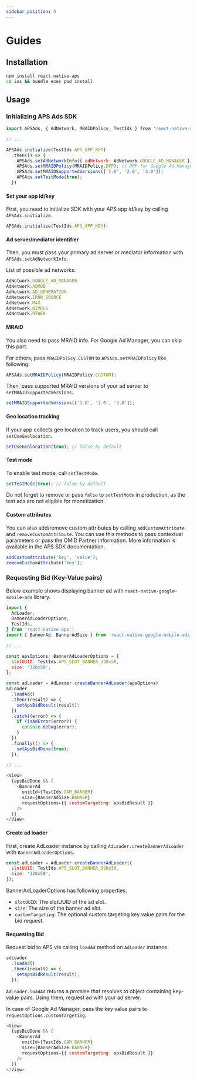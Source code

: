 ```yaml
---
sidebar_position: 0
---
```


# Guides

## Installation

```sh
npm install react-native-aps
cd ios && bundle exec pod install
```

## Usage

### Initializing APS Ads SDK

```js
import APSAds, { AdNetwork, MRAIDPolicy, TestIds } from 'react-native-aps';

// ...

APSAds.initialize(TestIds.APS_APP_KEY)
  .then(() => {
    APSAds.setAdNetworkInfo({ adNetwork: AdNetwork.GOOGLE_AD_MANAGER }); // Primary ad server / mediation
    APSAds.setMRAIDPolicy(MRAIDPolicy.DFP); // DFP for Google Ad Manager, Custom for others.
    APSAds.setMRAIDSupportedVersions(['1.0', '2.0', '3.0']);
    APSAds.setTestMode(true);
  })
```

#### Set your app id/key

First, you need to initialize SDK with your APS app id/key by calling `APSAds.initialize`.

```js
APSAds.initialize(TestIds.APS_APP_KEY);
```

#### Ad server/mediator identifier

Then, you must pass your primary ad server or mediator information with `APSAds.setAdNetworkInfo`.

List of possible ad networks:

```js
AdNetwork.GOOGLE_AD_MANAGER
AdNetwork.ADMOB
AdNetwork.AD_GENERATION
AdNetwork.IRON_SOURCE
AdNetwork.MAX
AdNetwork.NIMBUS
AdNetwork.OTHER
```

#### MRAID

You also need to pass MRAID info. For Google Ad Manager, you can skip this part.

For others, pass `MRAIDPolicy.CUSTOM` to `APSAds.setMRAIDPolicy` like following:

```js
APSAds.setMRAIDPolicy(MRAIDPolicy.CUSTOM);
```

Then, pass supported MRAID versions of your ad server to `setMRAIDSupportedVersions`.

```js
setMRAIDSupportedVersions(['1.0', '2.0', '3.0']);
```

#### Geo location tracking

If your app collects geo location to track users, you should call `setUseGeolocation`.

```js
setUseGeolocation(true); // false by default
```

#### Test mode

To enable test mode, call `setTestMode`.

```js
setTestMode(true); // false by default
```

Do not forget to remove or pass `false` to `setTestMode` in production, as the test ads are not eligible for monetization.

#### Custom attributes

You can also add/remove custom attributes by calling `addCustomAttribute` and `removeCustomAttribute`.
You can use this methods to pass contextual parameters or pass the OMID Partner information. More information is available in the APS SDK documentation.

```js
addCustomAttribute('key', 'value');
removeCustomAttribute('key');
```

### Requesting Bid (Key-Value pairs)

Below example shows displaying banner ad with `react-native-google-mobile-ads` library.

```js
import {
  AdLoader,
  BannerAdLoaderOptions,
  TestIds,
} from 'react-native-aps';
import { BannerAd, BannerAdSize } from 'react-native-google-mobile-ads';

// ...

const apsOptions: BannerAdLoaderOptions = {
  slotUUID: TestIds.APS_SLOT_BANNER_320x50,
  size: '320x50',
};

const adLoader = AdLoader.createBannerAdLoader(apsOptions)
adLoader
  .loadAd()
  .then((result) => {
    setApsBidResult(result);
  })
  .catch((error) => {
    if (isAdError(error)) {
      console.debug(error);
    }
  })
  .finally(() => {
    setApsBidDone(true);
  });

// ...

<View>
  {apsBidDone && (
    <BannerAd
      unitId={TestIds.GAM_BANNER}
      size={BannerAdSize.BANNER}
      requestOptions={{ customTargeting: apsBidResult }}
    />
  )}
</View>
```

#### Create ad loader

First, create AdLoader instance by calling `AdLoader.createBannerAdLoader` with `BannerAdLoaderOptions`.

```js
const adLoader = AdLoader.createBannerAdLoader({
  slotUUID: TestIds.APS_SLOT_BANNER_320x50,
  size: '320x50',
});
```

BannerAdLoaderOptions has following properties:
- `slotUUID`: The slotUUID of the ad slot.
- `size`: The size of the banner ad slot.
- `customTargeting`: The optional custom targeting key value pairs for the bid request.

#### Requesting Bid

Request bid to APS via calling `loadAd` method on `AdLoader` instance.

```js
adLoader
  .loadAd()
  .then((result) => {
    setApsBidResult(result);
  });
```

`AdLoader.loadAd` returns a promise that resolves to object containing key-value pairs. Using them, request ad with your ad server.

In case of Google Ad Manager, pass the key value pairs to `requestOptions.customTargeting`.

```js
<View>
  {apsBidDone && (
    <BannerAd
      unitId={TestIds.GAM_BANNER}
      size={BannerAdSize.BANNER}
      requestOptions={{ customTargeting: apsBidResult }}
    />
  )}
</View>
```
